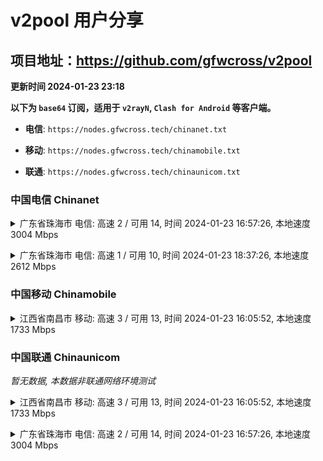 # v2pool 用户分享
## 项目地址：<https://github.com/gfwcross/v2pool>
**更新时间 2024-01-23 23:18**


**以下为 `base64` 订阅，适用于 `v2rayN`, `Clash for Android` 等客户端。**

- **电信**: `https://nodes.gfwcross.tech/chinanet.txt`

- **移动**: `https://nodes.gfwcross.tech/chinamobile.txt`

- **联通**: `https://nodes.gfwcross.tech/chinaunicom.txt`


### 中国电信 Chinanet
<details><summary>广东省珠海市 电信: 高速 2 / 可用 14, 时间 2024-01-23 16:57:26, 本地速度 3004 Mbps</summary><p>可用节点订阅：https://transfer.sh/p6KbIA8sH3/running.txt<br>高速节点订阅：https://transfer.sh/YLA3kzTWVa/good.txt<br>低延迟节点订阅：https://transfer.sh/9FkWi6Szw4/low_delay.txt</p></details>
<p></p><details><summary>广东省珠海市 电信: 高速 1 / 可用 10, 时间 2024-01-23 18:37:26, 本地速度 2612 Mbps</summary><p>可用节点订阅：https://transfer.sh/PM88ICgmc7/running.txt<br>高速节点订阅：https://transfer.sh/vxNMBiUns8/good.txt<br>低延迟节点订阅：https://transfer.sh/XKAna9Cr8c/low_delay.txt</p></details>
<p></p>

### 中国移动 Chinamobile
<details><summary>江西省南昌市 移动: 高速 3 / 可用 13, 时间 2024-01-23 16:05:52, 本地速度 1733 Mbps</summary><p>可用节点订阅：https://transfer.sh/vzsUj0a0ku/running.txt<br>高速节点订阅：https://transfer.sh/vyA1Qx7BuS/good.txt<br>低延迟节点订阅：https://transfer.sh/ti7hOrjkbn/low_delay.txt</p></details>
<p></p>

### 中国联通 Chinaunicom
<i>暂无数据, 本数据非联通网络环境测试</i>
<details><summary>江西省南昌市 移动: 高速 3 / 可用 13, 时间 2024-01-23 16:05:52, 本地速度 1733 Mbps</summary><p>可用节点订阅：https://transfer.sh/vzsUj0a0ku/running.txt<br>高速节点订阅：https://transfer.sh/vyA1Qx7BuS/good.txt<br>低延迟节点订阅：https://transfer.sh/ti7hOrjkbn/low_delay.txt</p></details>
<p></p><details><summary>广东省珠海市 电信: 高速 2 / 可用 14, 时间 2024-01-23 16:57:26, 本地速度 3004 Mbps</summary><p>可用节点订阅：https://transfer.sh/p6KbIA8sH3/running.txt<br>高速节点订阅：https://transfer.sh/YLA3kzTWVa/good.txt<br>低延迟节点订阅：https://transfer.sh/9FkWi6Szw4/low_delay.txt</p></details>
<p></p>